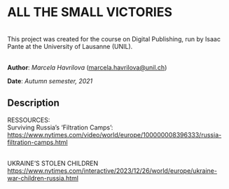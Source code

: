 # ALL THE SMALL VICTORIES
<br>
This project was created for the course on Digital Publishing, run by Isaac Pante at the University of Lausanne (UNIL).
<br><br>

**Author**: _Marcela Havrilova_ (<marcela.havrilova@unil.ch>)

**Date**: _Autumn semester, 2021_

## Description


RESSOURCES: <br>
Surviving Russia’s ‘Filtration Camps’: <br>
https://www.nytimes.com/video/world/europe/100000008396333/russia-filtration-camps.html
<br>
<br>

UKRAINE’S STOLEN CHILDREN<br>
https://www.nytimes.com/interactive/2023/12/26/world/europe/ukraine-war-children-russia.html
<br>
<br>
